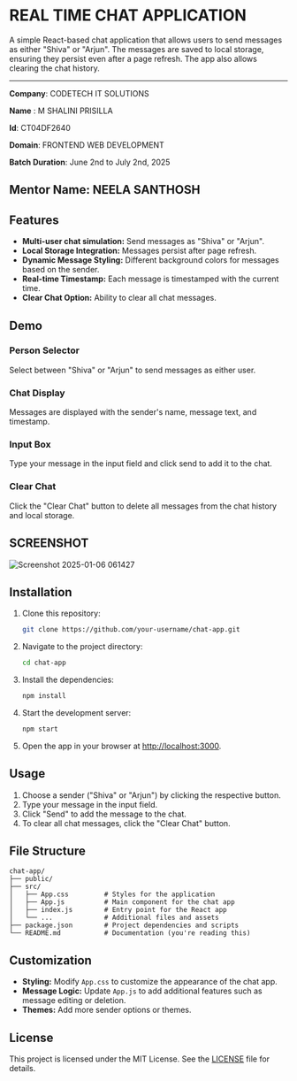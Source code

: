# REAL TIME CHAT APPLICATION 

A simple React-based chat application that allows users to send messages as either "Shiva" or "Arjun". The messages are saved to local storage, ensuring they persist even after a page refresh. The app also allows clearing the chat history.

---

**Company**: CODETECH IT SOLUTIONS  

**Name**  : M SHALINI PRISILLA

**Id**: CT04DF2640

**Domain**: FRONTEND WEB DEVELOPMENT   

**Batch Duration**: June 2nd to July 2nd, 2025 

**Mentor Name**: NEELA SANTHOSH 
--- 

## Features

- **Multi-user chat simulation:** Send messages as "Shiva" or "Arjun".
- **Local Storage Integration:** Messages persist after page refresh.
- **Dynamic Message Styling:** Different background colors for messages based on the sender.
- **Real-time Timestamp:** Each message is timestamped with the current time.
- **Clear Chat Option:** Ability to clear all chat messages.

## Demo

### Person Selector
Select between "Shiva" or "Arjun" to send messages as either user.

### Chat Display
Messages are displayed with the sender's name, message text, and timestamp.

### Input Box
Type your message in the input field and click send to add it to the chat.

### Clear Chat
Click the "Clear Chat" button to delete all messages from the chat history and local storage.  


## SCREENSHOT 

![Screenshot 2025-01-06 061427](https://github.com/user-attachments/assets/38b56e8c-563a-4621-940d-ab01b1cb987b)






## Installation

1. Clone this repository:

   ```bash
   git clone https://github.com/your-username/chat-app.git
   ```

2. Navigate to the project directory:

   ```bash
   cd chat-app
   ```

3. Install the dependencies:

   ```bash
   npm install
   ```

4. Start the development server:

   ```bash
   npm start
   ```

5. Open the app in your browser at [http://localhost:3000](http://localhost:3000).

## Usage

1. Choose a sender ("Shiva" or "Arjun") by clicking the respective button.
2. Type your message in the input field.
3. Click "Send" to add the message to the chat.
4. To clear all chat messages, click the "Clear Chat" button.

## File Structure

```
chat-app/
├── public/
├── src/
│   ├── App.css         # Styles for the application
│   ├── App.js          # Main component for the chat app
│   ├── index.js        # Entry point for the React app
│   └── ...             # Additional files and assets
├── package.json        # Project dependencies and scripts
└── README.md           # Documentation (you're reading this)
```

## Customization

- **Styling:** Modify `App.css` to customize the appearance of the chat app.
- **Message Logic:** Update `App.js` to add additional features such as message editing or deletion.
- **Themes:** Add more sender options or themes.

## License

This project is licensed under the MIT License. See the [LICENSE](LICENSE) file for details.



